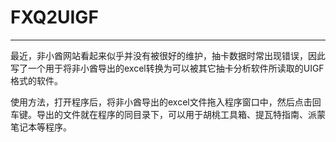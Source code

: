 # FXQ2UIGF
---
最近，非小酋网站看起来似乎并没有被很好的维护，抽卡数据时常出现错误，因此写了一个用于将非小酋导出的excel转换为可以被其它抽卡分析软件所读取的UIGF格式的软件。

使用方法，打开程序后，将非小酋导出的excel文件拖入程序窗口中，然后点击回车键。导出的文件就在程序的同目录下，可以用于胡桃工具箱、提瓦特指南、派蒙笔记本等程序。
